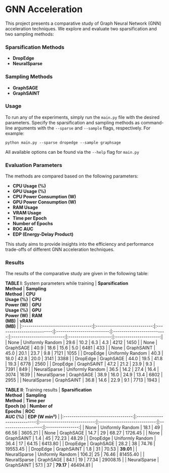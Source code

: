 # GNN Acceleration

This project presents a comparative study of Graph Neural Network (GNN) acceleration techniques. We explore and evaluate two sparsification and two sampling methods:

### Sparsification Methods
- **DropEdge**
- **NeuralSparse**

### Sampling Methods
- **GraphSAGE**
- **GraphSAINT**

### Usage
To run any of the experiments, simply run the `main.py` file with the desired parameters. Specify the sparsification and sampling methods as command-line arguments with the `--sparse` and `--sample` flags, respectively. For example:
```
python main.py --sparse dropedge --sample graphsage
```

All available options can be found via the `--help` flag for `main.py`

### Evaluation Parameters
The methods are compared based on the following parameters:
- **CPU Usage (%)**
- **GPU Usage (%)**
- **CPU Power Consumption (W)**
- **GPU Power Consumption (W)**
- **RAM Usage**
- **VRAM Usage**
- **Time per Epoch**
- **Number of Epochs**
- **ROC AUC**
- **EDP (Energy-Delay Product)**

This study aims to provide insights into the efficiency and performance trade-offs of different GNN acceleration techniques.

### Results
The results of the comparative study are given in the following table:

**TABLE I**: System parameters while training
| **Sparsification** <br> **Method** | **Sampling** <br> **Method** | **CPU** <br> **Usage (%)** | **CPU** <br> **Power (W)** | **GPU** <br> **Usage (%)** | **GPU** <br> **Power (W)** | **RAM** <br> **(MB)** | **vRAM** <br> **(MB)** |
|:----------------------------------:|:----------------------------:|:--------------------------:|:--------------------------:|:--------------------------:|:--------------------------:|:---------------------:|:----------------------:|
| None               | Uniformly Random | 29.6 | 10.2 | 6.3 | 4.3 | 4212 | 1450 |
| None               | GraphSAGE        | 40.9 | 18.6 | 15.6 | 5.0 | 6481 | 433 |
| None               | GraphSAINT       | 45.0 | 20.1 | 23.7 | 9.8 | 7121 | 1055 |
| DropEdge           | Uniformly Random | 40.3 | 18.0 | 42.8 | 20.0 | 3141 | 3388 |
| DropEdge           | GraphSAGE        | 44.0 | 19.5 | 41.8 | 19.3 | 6778 | 2560 |
| DropEdge           | GraphSAINT       | 47.2 | 21.2 | 23.9 | 9.3 | 7391 | 849 |
| NeuralSparse       | Uniformly Random | 36.5 | 14.2 | 27.4 | 16.4 | 3074 | 1639 |
| NeuralSparse       | GraphSAGE        | 38.9 | 16.0 | 24.9 | 13.4 | 6802 | 2955 |
| NeuralSparse       | GraphSAINT       | 36.8 | 14.6 | 22.9 | 9.1 | 7713 | 1943 |


**TABLE II**: Training results
| **Sparsification** <br> **Method** | **Sampling** <br> **Method** | **Time per** <br> **Epoch (s)** | **Number of** <br> **Epochs** | **ROC** <br> **AUC (%)** | **EDP (W min²)** |
|:----------------------------------:|:----------------------------:|:---------------------------:|:----------------------------:|:--------------------:|:----------------:|
| None               | Uniformly Random | 18.1 | 49 | 66.56 | 3605.21 |
| None               | GraphSAGE        | 14.7 | 29 | 68.27 | 1726.45 |
| None               | GraphSAINT       | 1.4  | 45 | 72.23 | 48.29 |
| DropEdge           | Uniformly Random | 36.4 | 17 | 64.15 | 6413.80 |
| DropEdge           | GraphSAGE        | 28.2 | 38 | 74.76 | 19553.45 |
| DropEdge           | GraphSAINT       | 1.8  | 31 | 70.53 | **39.01** |
| NeuralSparse       | Uniformly Random | 106.2| 25 | 76.46 | 81455.40 |
| NeuralSparse       | GraphSAGE        | 84.1 | 19 | 77.34 | 29008.15 |
| NeuralSparse       | GraphSAINT       | 57.1 | 37 | **79.17** | 46494.81 |
